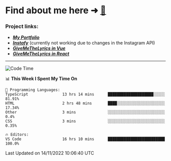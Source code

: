 # Find about me here ➜ [🧑](https://pauabella.dev)

### Project links:
- ***[My Portfolio](https://pauabella.dev)***
- ***[Instafy](https://instafy.me)*** (currently not working due to changes in the Instagram API)
- ***[GiveMeTheLyrics in Vue](https://lyrics.pauabella.dev)***
- ***[GiveMeTheLyrics in React](https://pauabella.dev/GiveMeTheLyrics)***

---
<!--START_SECTION:waka-->
![Code Time](http://img.shields.io/badge/Code%20Time-1%2C632%20hrs%2037%20mins-blue)

📊 **This Week I Spent My Time On** 

```text
💬 Programming Languages: 
TypeScript               13 hrs 14 mins      ████████████████████░░░░░   81.91% 
HTML                     2 hrs 48 mins       ████░░░░░░░░░░░░░░░░░░░░░   17.34% 
Other                    3 mins              ░░░░░░░░░░░░░░░░░░░░░░░░░   0.4% 
CSS                      3 mins              ░░░░░░░░░░░░░░░░░░░░░░░░░   0.35%

🔥 Editors: 
VS Code                  16 hrs 10 mins      █████████████████████████   100.0%

```


 Last Updated on 14/11/2022 10:06:40 UTC
<!--END_SECTION:waka-->
